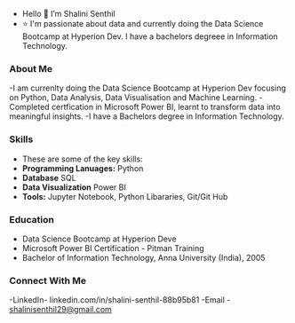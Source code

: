 -  Hello 👋 I’m Shalini Senthil
- ⭐ I'm passionate about data and currently doing the Data Science Bootcamp at Hyperion Dev. I have a bachelors degreee in Information Technology.

### About Me
-I am currenlty doing the Data Science Bootcamp at Hyperion Dev focusing on Python, Data Analysis, Data Visualisation and Machine Learning.
-Completed certfication in Microsoft Power BI, learnt to transform data into meaningful insights.
-I have a Bachelors degree in Information Technology.

### Skills
- These are some of the key skills:
- **Programming Lanuages:** Python
- **Database** SQL
- **Data Visualization** Power BI
- **Tools:** Jupyter Notebook, Python Libararies, Git/Git Hub

### Education 
- Data Science Bootcamp at Hyperion Deve
- Microsoft Power BI Certification - Pitman Training
- Bachelor of Information Technology, Anna University (India), 2005

### Connect With Me 
-LinkedIn-  linkedin.com/in/shalini-senthil-88b95b81
-Email - shalinisenthil29@gmail.com


<!---
Shal2903/Shal2903 is a ✨ special ✨ repository because its `README.md` (this file) appears on your GitHub profile.
You can click the Preview link to take a look at your changes.
--->
